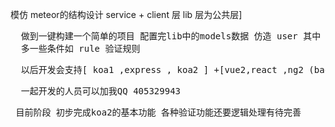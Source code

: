 模仿 meteor的结构设计
service + client 层
lib 层为公共层]
<pre>
  做到一键构建一个简单的项目 配置完lib中的models数据 仿造 user 其中 model 是必须有的 字段和mongoose的字段差不多
  多一些条件如 rule 验证规则
</pre>
<pre>
  以后开发会支持[ koa1 ,express , koa2 ] +[vue2,react ,ng2 (backbone就不支持了)] +[elasticsearch,solr]
</pre>
<pre>
  一起开发的人员可以加我QQ 405329943
</pre>
<pre>
 目前阶段 初步完成koa2的基本功能 各种验证功能还要逻辑处理有待完善
</pre>

